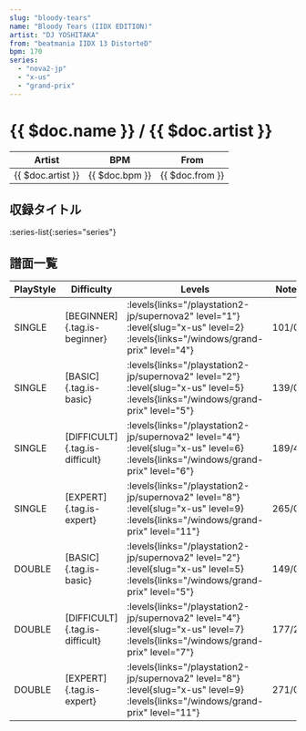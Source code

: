 ```yaml
---
slug: "bloody-tears"
name: "Bloody Tears (IIDX EDITION)"
artist: "DJ YOSHITAKA"
from: "beatmania IIDX 13 DistorteD"
bpm: 170
series:
  - "nova2-jp"
  - "x-us"
  - "grand-prix"
---
```


# {{ $doc.name }} / {{ $doc.artist }}

|Artist|BPM|From|
|------|---|----|
|{{ $doc.artist }}|{{ $doc.bpm }}|{{ $doc.from }}|

## 収録タイトル

:series-list{:series="series"}

## 譜面一覧

|PlayStyle|Difficulty|Levels|Notes|Movie|
|---------|----------|------|-----|-----|
|SINGLE|[BEGINNER]{.tag.is-beginner}| :levels{links="/playstation2-jp/supernova2" level="1"} :level{slug="x-us" level=2}  :levels{links="/windows/grand-prix" level="4"}|101/0||
|SINGLE|[BASIC]{.tag.is-basic}| :levels{links="/playstation2-jp/supernova2" level="2"} :level{slug="x-us" level=5}  :levels{links="/windows/grand-prix" level="5"}|139/0||
|SINGLE|[DIFFICULT]{.tag.is-difficult}| :levels{links="/playstation2-jp/supernova2" level="4"} :level{slug="x-us" level=6}  :levels{links="/windows/grand-prix" level="6"}|189/4||
|SINGLE|[EXPERT]{.tag.is-expert}| :levels{links="/playstation2-jp/supernova2" level="8"} :level{slug="x-us" level=9}  :levels{links="/windows/grand-prix" level="11"}|265/0||
|DOUBLE|[BASIC]{.tag.is-basic}| :levels{links="/playstation2-jp/supernova2" level="2"} :level{slug="x-us" level=5}  :levels{links="/windows/grand-prix" level="5"}|149/0||
|DOUBLE|[DIFFICULT]{.tag.is-difficult}| :levels{links="/playstation2-jp/supernova2" level="4"} :level{slug="x-us" level=7}  :levels{links="/windows/grand-prix" level="7"}|177/24||
|DOUBLE|[EXPERT]{.tag.is-expert}| :levels{links="/playstation2-jp/supernova2" level="8"} :level{slug="x-us" level=9}  :levels{links="/windows/grand-prix" level="11"}|271/0||
